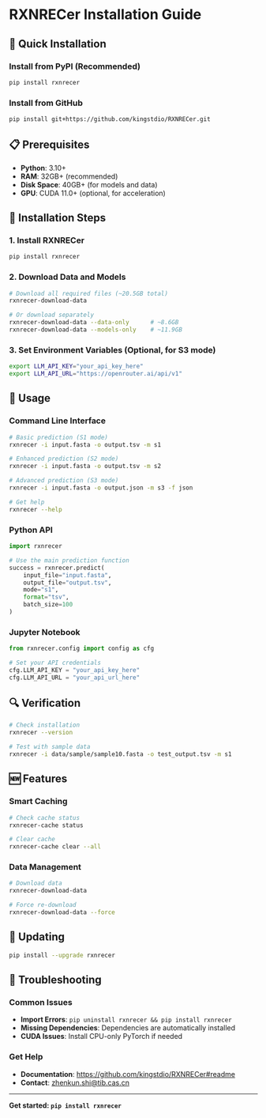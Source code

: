 # RXNRECer Installation Guide

## 🚀 Quick Installation

### Install from PyPI (Recommended)

```bash
pip install rxnrecer
```

### Install from GitHub

```bash
pip install git+https://github.com/kingstdio/RXNRECer.git
```

## 📋 Prerequisites

- **Python**: 3.10+
- **RAM**: 32GB+ (recommended)
- **Disk Space**: 40GB+ (for models and data)
- **GPU**: CUDA 11.0+ (optional, for acceleration)

## 🔧 Installation Steps

### 1. Install RXNRECer

```bash
pip install rxnrecer
```

### 2. Download Data and Models

```bash
# Download all required files (~20.5GB total)
rxnrecer-download-data

# Or download separately
rxnrecer-download-data --data-only      # ~8.6GB
rxnrecer-download-data --models-only    # ~11.9GB
```

### 3. Set Environment Variables (Optional, for S3 mode)

```bash
export LLM_API_KEY="your_api_key_here"
export LLM_API_URL="https://openrouter.ai/api/v1"
```

## 🚀 Usage

### Command Line Interface

```bash
# Basic prediction (S1 mode)
rxnrecer -i input.fasta -o output.tsv -m s1

# Enhanced prediction (S2 mode)
rxnrecer -i input.fasta -o output.tsv -m s2

# Advanced prediction (S3 mode)
rxnrecer -i input.fasta -o output.json -m s3 -f json

# Get help
rxnrecer --help
```

### Python API

```python
import rxnrecer

# Use the main prediction function
success = rxnrecer.predict(
    input_file="input.fasta",
    output_file="output.tsv",
    mode="s1",
    format="tsv",
    batch_size=100
)
```

### Jupyter Notebook

```python
from rxnrecer.config import config as cfg

# Set your API credentials
cfg.LLM_API_KEY = "your_api_key_here"
cfg.LLM_API_URL = "your_api_url_here"
```

## 🔍 Verification

```bash
# Check installation
rxnrecer --version

# Test with sample data
rxnrecer -i data/sample/sample10.fasta -o test_output.tsv -m s1
```

## 🆕 Features

### Smart Caching

```bash
# Check cache status
rxnrecer-cache status

# Clear cache
rxnrecer-cache clear --all
```

### Data Management

```bash
# Download data
rxnrecer-download-data

# Force re-download
rxnrecer-download-data --force
```

## 🔄 Updating

```bash
pip install --upgrade rxnrecer
```

## 🐛 Troubleshooting

### Common Issues

- **Import Errors**: `pip uninstall rxnrecer && pip install rxnrecer`
- **Missing Dependencies**: Dependencies are automatically installed
- **CUDA Issues**: Install CPU-only PyTorch if needed

### Get Help

- **Documentation**: https://github.com/kingstdio/RXNRECer#readme
- **Contact**: zhenkun.shi@tib.cas.cn

---

**Get started: `pip install rxnrecer`**
